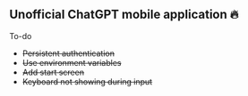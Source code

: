 ## Unofficial ChatGPT mobile application 🔥

To-do

* <s>Persistent authentication</s>
* <s>Use environment variables</s>
* <s>Add start screen<s>
* Keyboard not showing during input

